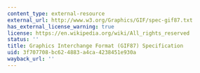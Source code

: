 ```yaml
---
content_type: external-resource
external_url: http://www.w3.org/Graphics/GIF/spec-gif87.txt
has_external_license_warning: true
license: https://en.wikipedia.org/wiki/All_rights_reserved
status: ''
title: Graphics Interchange Format (GIF87) Specification
uid: 3f707708-bc62-4883-a4ca-4238451e930a
wayback_url: ''
---
```

